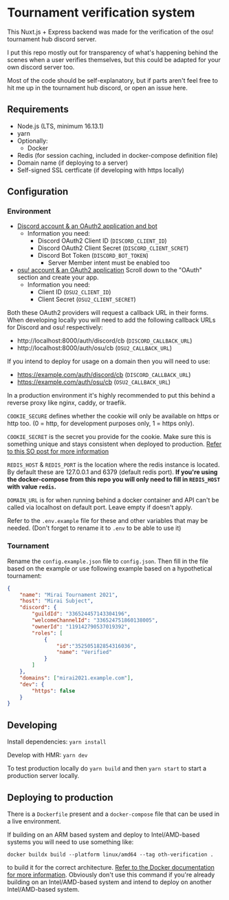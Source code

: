 # Tournament verification system

This Nuxt.js + Express backend was made for the verification of the osu! tournament hub discord server. 

I put this repo mostly out for transparency of what's happening behind the scenes when a user verifies themselves, but this could be adapted for your own discord server too. 

Most of the code should be self-explanatory, but if parts aren't feel free to hit me up in the tournament hub discord, or open an issue here.

## Requirements
- Node.js (LTS, minimum 16.13.1)
- yarn
- Optionally:
    - Docker
- Redis (for session caching, included in docker-compose definition file)
- Domain name (if deploying to a server)
- Self-signed SSL certficate (if developing with https locally)

## Configuration

### Environment
- [Discord account & an OAuth2 application and bot](https://discord.com/developers/applications)
    - Information you need:
        - Discord OAuth2 Client ID (`DISCORD_CLIENT_ID`)
        - Discord OAuth2 Client Secret (`DISCORD_CLIENT_SCRET`)
        - Discord Bot Token (`DISCORD_BOT_TOKEN`)
            - Server Member intent must be enabled too
- [osu! account & an OAuth2 application](https://osu.ppy.sh/home/account/edit) Scroll down to the "OAuth" section and create your app. 
    - Information you need:
        - Client ID (`OSU2_CLIENT_ID`)
        - Client Secret (`OSU2_CLIENT_SECRET`)

Both these OAuth2 providers will request a callback URL in their forms. When developing locally you will need to add the following callback URLs for Discord and osu! respectively:
- http://localhost:8000/auth/discord/cb (`DISCORD_CALLBACK_URL`)
- http://localhost:8000/auth/osu/cb (`OSU2_CALLBACK_URL`)

If you intend to deploy for usage on a domain then you will need to use:
- https://example.com/auth/discord/cb (`DISCORD_CALLBACK_URL`)
- https://example.com/auth/osu/cb (`OSU2_CALLBACK_URL`)

In a production environment it's highly recommended to put this behind a reverse proxy like nginx, caddy, or traefik.

`COOKIE_SECURE` defines whether the cookie will only be available on https or http too. (0 = http, for development purposes only, 1 = https only).

`COOKIE_SECRET` is the secret you provide for the cookie. Make sure this is something unique and stays consistent when deployed to production. [Refer to this SO post for more information](https://stackoverflow.com/questions/47105436/how-and-when-do-i-generate-a-node-express-cookie-secret)

`REDIS_HOST` & `REDIS_PORT` is the location where the redis instance is located. By default these are 127.0.0.1 and 6379 (default redis port). **If you're using the docker-compose from this repo you will only need to fill in `REDIS_HOST` with value `redis`.**

`DOMAIN_URL` is for when running behind a docker container and API can't be called via localhost on default port. Leave empty if doesn't apply.

Refer to the `.env.example` file for these and other variables that may be needed. (Don't forget to rename it to `.env` to be able to use it)

### Tournament

Rename the `config.example.json` file to `config.json`. Then fill in the file based on the example or use following example based on a hypothetical tournament: 

```json
{
    "name": "Mirai Tournament 2021",
    "host": "Mirai Subject",
    "discord": {
        "guildId": "336524457143304196",
        "welcomeChannelId": "336524751860138005",
        "ownerId": "119142790537019392",
        "roles": [
            {
                "id":"352505182854316036",
                "name": "Verified" 
            }
        ]
    },
    "domains": ["mirai2021.example.com"],
    "dev": {
        "https": false
    }
}
```

## Developing

Install dependencies:
`yarn install `

Develop with HMR:
`yarn dev`

To test production locally do `yarn build` and then `yarn start` to start a production server locally.

## Deploying to production

There is a `Dockerfile` present and a `docker-compose` file that can be used in a live environment. 

If building on an ARM based system and deploy to Intel/AMD-based systems you will need to use something like:

`docker buildx build --platform linux/amd64 --tag oth-verification .`

to build it for the correct architecture. [Refer to the Docker documentation for more information](https://docs.docker.com/buildx/working-with-buildx/). Obviously don't use this command if you're already building on an Intel/AMD-based system and intend to deploy on another Intel/AMD-based system.